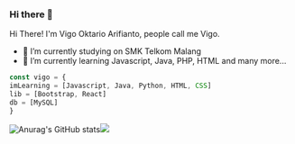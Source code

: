 ### Hi there 👋

<!--
**vgokt/vgokt** is a ✨ _special_ ✨ repository because its `README.md` (this file) appears on your GitHub profile.

Here are some ideas to get you started:

- 🔭 I’m currently working on ...
- 🌱 I’m currently learning ...
- 👯 I’m looking to collaborate on ...
- 🤔 I’m looking for help with ...
- 💬 Ask me about ...
- 📫 How to reach me: ...
- 😄 Pronouns: ...
- ⚡ Fun fact: ...
-->

Hi There!
I'm Vigo Oktario Arifianto, people call me Vigo.

- 🔭 I’m currently studying on SMK Telkom Malang
- 🌱 I’m currently learning Javascript, Java, PHP, HTML and many more...

```javascript
const vigo = {
imLearning = [Javascript, Java, Python, HTML, CSS]
lib = [Bootstrap, React]
db = [MySQL]
}
```
![Anurag's GitHub stats](https://github-readme-stats.vercel.app/api?username=vigooktarioa&show_icons=true&theme=tokyonight)<img src="https://github-readme-streak-stats.herokuapp.com/?user=vigooktarioa&theme=react"/>
